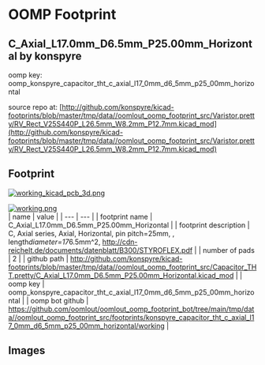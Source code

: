 # OOMP Footprint  
## C_Axial_L17.0mm_D6.5mm_P25.00mm_Horizontal  by konspyre  
  
oomp key: oomp_konspyre_capacitor_tht_c_axial_l17_0mm_d6_5mm_p25_00mm_horizontal  
  
source repo at: [http://github.com/konspyre/kicad-footprints/blob/master/tmp/data//oomlout_oomp_footprint_src/Varistor.pretty/RV_Rect_V25S440P_L26.5mm_W8.2mm_P12.7mm.kicad_mod](http://github.com/konspyre/kicad-footprints/blob/master/tmp/data//oomlout_oomp_footprint_src/Varistor.pretty/RV_Rect_V25S440P_L26.5mm_W8.2mm_P12.7mm.kicad_mod)  
## Footprint  
  
[![working_kicad_pcb_3d.png](working_kicad_pcb_3d_600.png)](working_kicad_pcb_3d.png)  
  
[![working.png](working_600.png)](working.png)  
| name | value | 
| --- | --- | 
| footprint name | C_Axial_L17.0mm_D6.5mm_P25.00mm_Horizontal | 
| footprint description | C, Axial series, Axial, Horizontal, pin pitch=25mm, , length*diameter=17*6.5mm^2, http://cdn-reichelt.de/documents/datenblatt/B300/STYROFLEX.pdf | 
| number of pads | 2 | 
| github path | http://github.com/konspyre/kicad-footprints/blob/master/tmp/data//oomlout_oomp_footprint_src/Capacitor_THT.pretty/C_Axial_L17.0mm_D6.5mm_P25.00mm_Horizontal.kicad_mod | 
| oomp key | oomp_konspyre_capacitor_tht_c_axial_l17_0mm_d6_5mm_p25_00mm_horizontal | 
| oomp bot github | https://github.com/oomlout/oomlout_oomp_footprint_bot/tree/main/tmp/data//oomlout_oomp_footprint_src/footprints/konspyre_capacitor_tht_c_axial_l17_0mm_d6_5mm_p25_00mm_horizontal/working | 
## Images  
